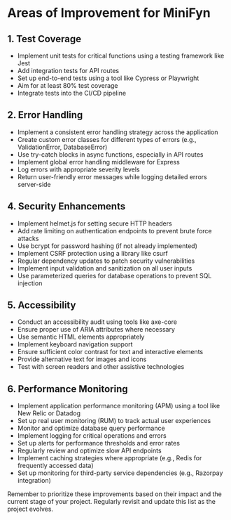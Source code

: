 # Areas of Improvement for MiniFyn

## 1. Test Coverage

- Implement unit tests for critical functions using a testing framework like Jest
- Add integration tests for API routes
- Set up end-to-end tests using a tool like Cypress or Playwright
- Aim for at least 80% test coverage
- Integrate tests into the CI/CD pipeline

## 2. Error Handling

- Implement a consistent error handling strategy across the application
- Create custom error classes for different types of errors (e.g., ValidationError, DatabaseError)
- Use try-catch blocks in async functions, especially in API routes
- Implement global error handling middleware for Express
- Log errors with appropriate severity levels
- Return user-friendly error messages while logging detailed errors server-side

## 4. Security Enhancements

- Implement helmet.js for setting secure HTTP headers
- Add rate limiting on authentication endpoints to prevent brute force attacks
- Use bcrypt for password hashing (if not already implemented)
- Implement CSRF protection using a library like csurf
- Regular dependency updates to patch security vulnerabilities
- Implement input validation and sanitization on all user inputs
- Use parameterized queries for database operations to prevent SQL injection

## 5. Accessibility

- Conduct an accessibility audit using tools like axe-core
- Ensure proper use of ARIA attributes where necessary
- Use semantic HTML elements appropriately
- Implement keyboard navigation support
- Ensure sufficient color contrast for text and interactive elements
- Provide alternative text for images and icons
- Test with screen readers and other assistive technologies

## 6. Performance Monitoring

- Implement application performance monitoring (APM) using a tool like New Relic or Datadog
- Set up real user monitoring (RUM) to track actual user experiences
- Monitor and optimize database query performance
- Implement logging for critical operations and errors
- Set up alerts for performance thresholds and error rates
- Regularly review and optimize slow API endpoints
- Implement caching strategies where appropriate (e.g., Redis for frequently accessed data)
- Set up monitoring for third-party service dependencies (e.g., Razorpay integration)

Remember to prioritize these improvements based on their impact and the current stage of your project. Regularly revisit and update this list as the project evolves.
